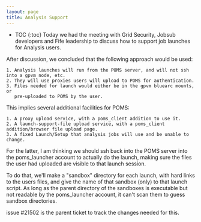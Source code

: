 ```yaml
---
layout: page
title: Analysis Support
---
```

* TOC
{:toc}
Today we had the meeting with Grid Security, Jobsub developers and Fife leadership
to discuss how to support job launches for Analysis users.

After discussion, we concluded that the following approach would be used:

    1. Analysis launches will run from the POMS server, and will not ssh into a gpvm node, etc.
    2. They will use proxies users will upload to POMS for authentication.
    3. Files needed for launch would either be in the gpvm bluearc mounts, or
       pre-uploaded to POMS by the user.

This implies several additional facilities for POMS:

    1. A proxy upload service, with a poms_client addition to use it.
    2. A launch-support-file upload service, with a poms_client addition/browser file upload page.
    3. A fixed Launch/Setup that analysis jobs will use and be unable to change.

For the latter, I am thinking we should ssh back into the POMS server into the poms_launcher account
to actually do the launch, making sure the files the user had uploaded are visible to that launch session.

To do that, we'll make a "sandbox" directory for each launch, with hard links to the users files,
and give the name of that sandbox (only) to that launch script. As long as the parent directory of the sandboxes is executable but not readable by the poms_launcher account, it can't scan them to guess sandbox directories.

issue #21502 is the parent ticket to track the changes needed for this.